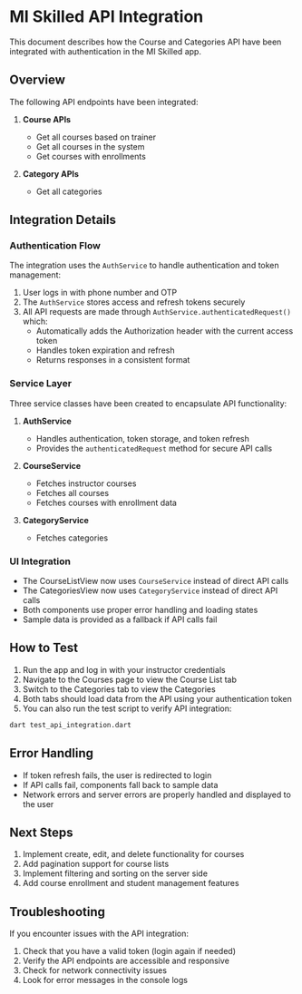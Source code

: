 # MI Skilled API Integration

This document describes how the Course and Categories API have been integrated with authentication in the MI Skilled app.

## Overview

The following API endpoints have been integrated:

1. **Course APIs**
   - Get all courses based on trainer
   - Get all courses in the system
   - Get courses with enrollments

2. **Category APIs**
   - Get all categories

## Integration Details

### Authentication Flow

The integration uses the `AuthService` to handle authentication and token management:

1. User logs in with phone number and OTP
2. The `AuthService` stores access and refresh tokens securely
3. All API requests are made through `AuthService.authenticatedRequest()` which:
   - Automatically adds the Authorization header with the current access token
   - Handles token expiration and refresh
   - Returns responses in a consistent format

### Service Layer

Three service classes have been created to encapsulate API functionality:

1. **AuthService**
   - Handles authentication, token storage, and token refresh
   - Provides the `authenticatedRequest` method for secure API calls

2. **CourseService**
   - Fetches instructor courses
   - Fetches all courses
   - Fetches courses with enrollment data

3. **CategoryService**
   - Fetches categories

### UI Integration

- The CourseListView now uses `CourseService` instead of direct API calls
- The CategoriesView now uses `CategoryService` instead of direct API calls
- Both components use proper error handling and loading states
- Sample data is provided as a fallback if API calls fail

## How to Test

1. Run the app and log in with your instructor credentials
2. Navigate to the Courses page to view the Course List tab
3. Switch to the Categories tab to view the Categories
4. Both tabs should load data from the API using your authentication token
5. You can also run the test script to verify API integration:

```bash
dart test_api_integration.dart
```

## Error Handling

- If token refresh fails, the user is redirected to login
- If API calls fail, components fall back to sample data
- Network errors and server errors are properly handled and displayed to the user

## Next Steps

1. Implement create, edit, and delete functionality for courses
2. Add pagination support for course lists
3. Implement filtering and sorting on the server side
4. Add course enrollment and student management features

## Troubleshooting

If you encounter issues with the API integration:

1. Check that you have a valid token (login again if needed)
2. Verify the API endpoints are accessible and responsive
3. Check for network connectivity issues
4. Look for error messages in the console logs
